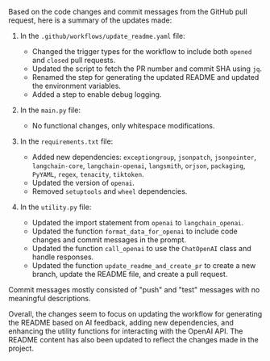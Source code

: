 Based on the code changes and commit messages from the GitHub pull request, here is a summary of the updates made:

1. In the `.github/workflows/update_readme.yaml` file:
   - Changed the trigger types for the workflow to include both `opened` and `closed` pull requests.
   - Updated the script to fetch the PR number and commit SHA using `jq`.
   - Renamed the step for generating the updated README and updated the environment variables.
   - Added a step to enable debug logging.

2. In the `main.py` file:
   - No functional changes, only whitespace modifications.

3. In the `requirements.txt` file:
   - Added new dependencies: `exceptiongroup`, `jsonpatch`, `jsonpointer`, `langchain-core`, `langchain-openai`, `langsmith`, `orjson`, `packaging`, `PyYAML`, `regex`, `tenacity`, `tiktoken`.
   - Updated the version of `openai`.
   - Removed `setuptools` and `wheel` dependencies.

4. In the `utility.py` file:
   - Updated the import statement from `openai` to `langchain_openai`.
   - Updated the function `format_data_for_openai` to include code changes and commit messages in the prompt.
   - Updated the function `call_openai` to use the `ChatOpenAI` class and handle responses.
   - Updated the function `update_readme_and_create_pr` to create a new branch, update the README file, and create a pull request.

Commit messages mostly consisted of "push" and "test" messages with no meaningful descriptions.

Overall, the changes seem to focus on updating the workflow for generating the README based on AI feedback, adding new dependencies, and enhancing the utility functions for interacting with the OpenAI API. The README content has also been updated to reflect the changes made in the project.